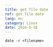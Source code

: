 ```yaml
---
title: get file date
ref: get file date
lang: en
category: Linux
date: 2016-5-18
---
```


`date -r <filename>`
